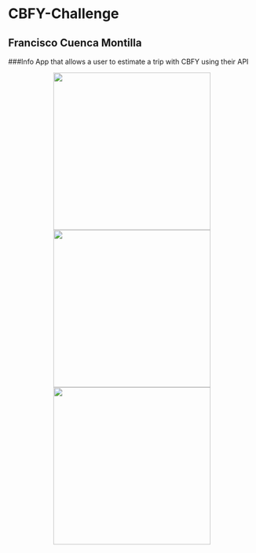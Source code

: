 # CBFY-Challenge

## Francisco Cuenca Montilla

###Info
App that allows a user to estimate a trip with CBFY using their API

<p align="center">
  <img src="/blob/master/Cabify%20Challenge/Images/cap1.png" width="320"/>
  <img src="/blob/master/Cabify%20Challenge/Images/cap2.png" width="320"/>
  <img src="/blob/master/Cabify%20Challenge/Images/cap3.png" width="320"/>
</p>
